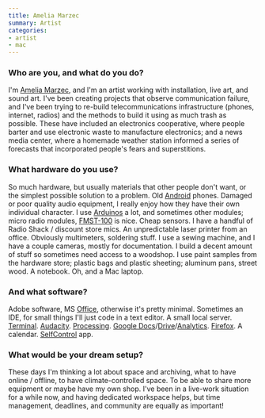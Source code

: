 ```yaml
---
title: Amelia Marzec
summary: Artist
categories:
- artist
- mac
---
```


### Who are you, and what do you do?

I'm [Amelia Marzec](http://www.ameliamarzec.com/ "Amelia's website."), and I'm an artist working with installation, live art, and sound art. I've been creating projects that observe communication failure, and I've been trying to re-build telecommunications infrastructure (phones, internet, radios) and the methods to build it using as much trash as possible. These have included an electronics cooperative, where people barter and use electronic waste to manufacture electronics; and a news media center, where a homemade weather station informed a series of forecasts that incorporated people's fears and superstitions.

### What hardware do you use?

So much hardware, but usually materials that other people don't want, or the simplest possible solution to a problem. Old [Android][] phones. Damaged or poor quality audio equipment, I really enjoy how they have their own individual character. I use [Arduinos][arduino] a lot, and sometimes other modules; micro radio modules, [FMST-100][] is nice. Cheap sensors. I have a handful of Radio Shack / discount store mics. An unpredictable laser printer from an office. Obviously multimeters, soldering stuff. I use a sewing machine, and I have a couple cameras, mostly for documentation. I build a decent amount of stuff so sometimes need access to a woodshop. I use paint samples from the hardware store; plastic bags and plastic sheeting; aluminum pans, street wood. A notebook. Oh, and a Mac laptop.

### And what software?

Adobe software, MS [Office][], otherwise it's pretty minimal. Sometimes an IDE, for small things I'll just code in a text editor. A small local server. [Terminal][]. [Audacity][]. [Processing][]. [Google Docs][google-docs]/[Drive][google-drive]/[Analytics][google-analytics]. [Firefox][]. A calendar. [SelfControl][] app.

### What would be your dream setup?

These days I'm thinking a lot about space and archiving, what to have online / offline, to have climate-controlled space. To be able to share more equipment or maybe have my own shop. I've been in a live-work situation for a while now, and having dedicated workspace helps, but time management, deadlines, and community are equally as important!

[android]: https://developers.google.com/android/?csw=1 "A mobile phone platform."
[arduino]: https://www.arduino.cc/ "Open-source prototyping hardware."
[audacity]: https://sourceforge.net/projects/audacity/ "An open-source, cross-platform audio editor."
[firefox]: https://www.mozilla.org/en-US/firefox/new/ "A cross-platform open-source web browser."
[fmst-100]: https://www.rainbowkits.com/kits/fmst-100p.html "An FM transmitter."
[google-analytics]: http://www.google.com/analytics/ "Web analytics."
[google-docs]: https://en.wikipedia.org/wiki/Google_Docs "A web-based office suite."
[google-drive]: https://drive.google.com/ "A cloud storage service."
[office]: https://products.office.com/en-us/home "An office productivity suite."
[processing]: https://processing.org/ "A programming language/environment."
[selfcontrol]: https://selfcontrolapp.com/ "Mac software to keep you away from distracting websites."
[terminal]: https://en.wikipedia.org/wiki/Terminal_(OS_X) "A console application included with Mac OS X."
